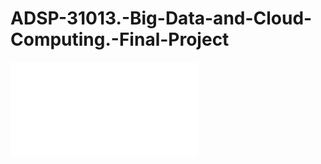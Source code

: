 # ADSP-31013.-Big-Data-and-Cloud-Computing.-Final-Project

![Final Project Presentation: AI tools and developers' productivity](./Problems.pdf)
